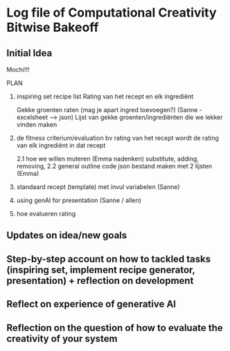 # Log file of Computational Creativity Bitwise Bakeoff

## Initial Idea 
Mochi!!! 

PLAN
1. inspiring set recipe list
    Rating van het recept en elk ingrediënt
    
    Gekke groenten raten (mag je apart ingred toevoegen?) (Sanne - excelsheet --> json)
    Lijst van gekke groenten/ingrediënten die we lekker vinden maken
2. de fitness criterium/evaluation
    bv rating van het recept wordt de rating van elk ingrediënt in dat recept

    2.1 hoe we willen muteren (Emma nadenken)
        substitute, adding, removing, 
    2.2 general outline code json bestand maken met 2 lijsten (Emma)
    
3. standaard recept (template) met invul variabelen (Sanne)

4. using genAI for presentation (Sanne / allen)


5. hoe evalueren
    rating



## Updates on idea/new goals


## Step-by-step account on how to tackled tasks (inspiring set, implement recipe generator, presentation) + reflection on development


## Reflect on experience of generative AI


## Reflection on the question of how to evaluate the creativity of your system 